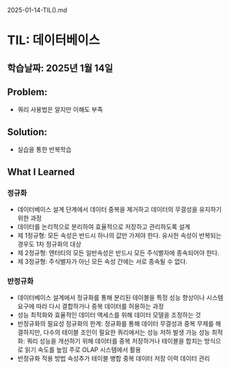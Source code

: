 2025-01-14-TIL().md


# TIL: 데이터베이스
## 학습날짜: 2025년 1월 14일

## Problem: 
- 쿼리 사용법은 알지만 이해도 부족


## Solution:
- 실습을 통한 반복학습

## What I Learned


### 정규화
- 데이터베이스 설계 단계에서 데이터 중복을 제거하고 데이터의 무결성을 유지하기 위한 과정
- 데이터를 논리적으로 분리하여 효율적으로 저장하고 관리하도록 설계
- 제 1정규형: 모든 속성은 반드시 하나의 값만 가져야 한다.
		         유사한 속성이 반복되는 경우도 1차 정규화의 대상
- 제 2정규형: 엔터티의 모든 일반속성은 반드시 모든 주식별자에 종속되어야 한다.
- 제 3정규형: 주식별자가 아닌 모든 속성 간에는 서로 종속될 수 없다.

### 반정규화
- 데이터베이스 설계에서 정규화를 통해 분리된 테이블을 특정 성능 향상이나 시스템 요구에 따라 다시 결합하거나 중복 데이터를 허용하는 과정
- 성능 최적화와 효율적인 데이터 액세스를 위해 데이터 모델을 조정하는 것
- 반정규화의 필요성
  정규화의 한계: 정규화를 통해 데이터 무결성과 중복 무제를 해결하지만, 다수의 테이블 조인이 필요한 쿼리에서는 성능 저하 발생 가능
  성능 최적화: 쿼리 성능을 개선하기 위해 데이터를 중복 저장하거나 테이블을 합치는 방식으로 읽기 속도를 높임 주로 OLAP 시스템에서 활용
- 반정규화 적용 방법
  속성추가
  테이블 병합
  중복 데이터 저장
  이력 데이터 관리
